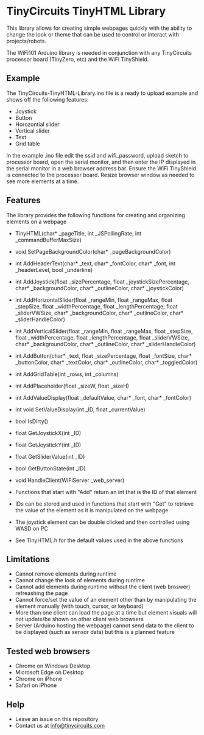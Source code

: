 # TinyCircuits TinyHTML Library

This library allows for creating simple webpages quickly with the ability to change the look or theme that can be used to control or interact with projects/robots.

The WiFi101 Arduino library is needed in conjunction with any TinyCircuits processor board (TinyZero, etc) and the WiFi TinyShield.

## Example
The TinyCircuits-TinyHTML-Library.ino file is a ready to upload example and shows off the following features:
* Joystick
* Button
* Horozontial slider
* Vertical slider
* Text
* Grid table

In the example .ino file edit the ssid and wifi_password, upload sketch to processor board, open the serial monitor, and then enter the IP displayed in the serial monitor in a web browser address bar. Ensure the WiFi TinyShield is connected to the processor board. Resize browser window as needed to see more elements at a time.

## Features
The library provides the following functions for creating and organizing elements on a webpage
* TinyHTML(char* _pageTitle, int _JSPollingRate, int _commandBufferMaxSize)
* void SetPageBackgroundColor(char* _pageBackgroundColor)
* int AddHeaderText(char* _text, char* _fontColor, char* _font, int _headerLevel, bool _underline)
* int AddJoystick(float _sizePercentage, float _joystickSizePercentage, char* _backgroundColor, char* _outlineColor, char* _joystickColor)
* int AddHorizontalSlider(float _rangeMin, float _rangeMax, float _stepSize, float _widthPercentage, float _lengthPercentage, float _sliderVWSize, char* _backgroundColor, char* _outlineColor, char* _sliderHandleColor)
* int AddVerticalSlider(float _rangeMin, float _rangeMax, float _stepSize, float _widthPercentage, float _lengthPercentage, float _sliderVWSize, char* _backgroundColor, char* _outlineColor, char* _sliderHandleColor)
* int AddButton(char* _text, float _sizePercentage, float _fontSize, char* _buttonColor, char* _textColor, char* _outlineColor, char* _toggledColor)
* int AddGridTable(int _rows, int _columns)
* int AddPlaceholder(float _sizeW, float _sizeH)
* int AddValueDisplay(float _defaultValue, char* _font, char* _fontColor)
* int void SetValueDisplay(int _ID, float _currentValue)
* bool IsDirty()
* float GetJoystickX(int _ID)
* float GetJoystickY(int _ID)
* float GetSliderValue(int _ID)
* bool GetButtonState(int _ID)
* void HandleClient(WiFiServer _web_server)

* Functions that start with "Add" return an int that is the ID of that element
* IDs can be stored and used in functions that start with "Get" to retrieve the value of the element as it is manipulated on the webpage
* The joystick element can be double clicked and then controlled using WASD on PC
* See TinyHTML.h for the default values used in the above functions

## Limitations
* Cannot remove elements during runtime
* Cannot change the look of elements during runtime
* Cannot add elements during runtime without the client (web broswer) refreashing the page
* Cannot force/set the value of an element other than by manipulating the element manually (with touch, cursor, or keyboard)
* More than one client can load the page at a time but element visuals will not update/be shown on other client web browsers
* Server (Arduino hosting the webpage) cannot send data to the client to be displayed (such as sensor data) but this is a planned feature

## Tested web browsers
* Chrome on Windows Desktop
* Microsoft Edge on Desktop
* Chrome on iPhone
* Safari on iPhone

## Help
* Leave an issue on this repository
* Contact us at info@tinycircuits.com